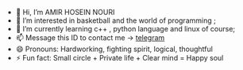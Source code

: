 - 👋 Hi, I’m AMIR HOSEIN NOURI 
- 👀 I’m interested in basketball and the world of programming ;
- 🌱 I’m currently learning c++ , python language and linux of course;
- 📫 Message this ID to contact me -> [telegram](https://t.me/Nouri_AmirHosein)
- 😄 Pronouns: Hardworking, fighting spirit, logical, thoughtful
- ⚡ Fun fact: Small circle +
Private life +
Clear mind =
Happy soul

<!---
amirhoseinnouri/amirhoseinnouri is a ✨ special ✨ repository because its `README.md` (this file) appears on your GitHub profile.
You can click the Preview link to take a look at your changes.
--->
